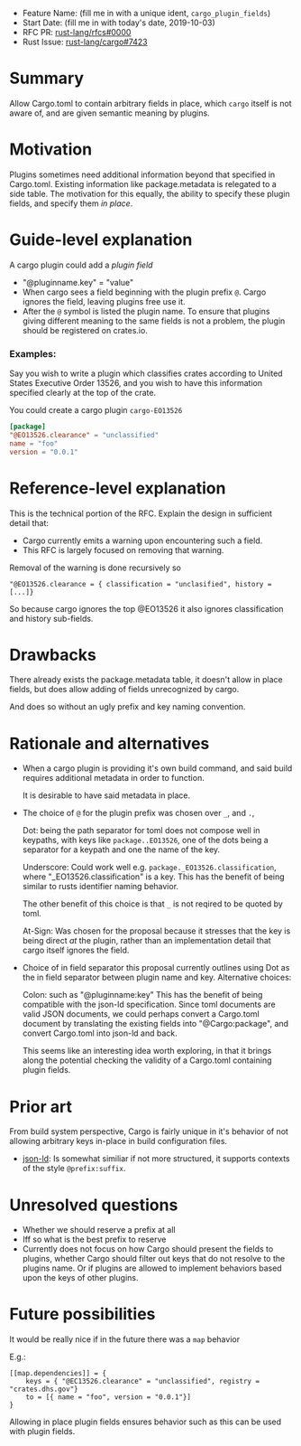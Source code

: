 - Feature Name: (fill me in with a unique ident, `cargo_plugin_fields`)
- Start Date: (fill me in with today's date, 2019-10-03)
- RFC PR: [rust-lang/rfcs#0000](https://github.com/rust-lang/rfcs/pull/0000)
- Rust Issue: [rust-lang/cargo#7423](https://github.com/rust-lang/cargo/issues/7423)

# Summary
[summary]: #summary

Allow Cargo.toml to contain arbitrary fields in place, which `cargo` itself is not aware of, and are given semantic meaning by plugins.

# Motivation
[motivation]: #motivation

Plugins sometimes need additional information beyond that specified in Cargo.toml. Existing information like package.metadata is relegated to a side table.  The motivation for this equally, the ability to specify these plugin fields, and specify them _in place_.

# Guide-level explanation
[guide-level-explanation]: #guide-level-explanation

A cargo plugin could add a _plugin field_

- "@pluginname.key" = "value"
- When cargo sees a field beginning with the plugin prefix `@`. Cargo ignores the field, leaving plugins free use it.
- After the `@` symbol is listed the plugin name.
  To ensure that plugins giving different meaning to the same fields is not a problem, the plugin should be registered on crates.io.

### Examples:

Say you wish to write a plugin which classifies crates according to United States Executive Order 13526, and you wish to have this information specified clearly at the top of the crate.

You could create a cargo plugin `cargo-EO13526`

```Cargo.toml
[package]
"@EO13526.clearance" = "unclassified"
name = "foo"
version = "0.0.1"
```

# Reference-level explanation
[reference-level-explanation]: #reference-level-explanation

This is the technical portion of the RFC. Explain the design in sufficient detail that:

- Cargo currently emits a warning upon encountering such a field.
- This RFC is largely focused on removing that warning.

Removal of the warning is done recursively so
```
"@EO13526.clearance = { classification = "unclasified", history = [...]}
```

So because cargo ignores the top @EO13526 it also ignores classification and history sub-fields.


# Drawbacks
[drawbacks]: #drawbacks

There already exists the package.metadata table, it doesn't allow in place fields, but does allow adding of fields unrecognized by cargo.

And does so without an ugly prefix and key naming convention.

# Rationale and alternatives
[rationale-and-alternatives]: #rationale-and-alternatives

- When a cargo plugin is providing it's own build command, and said build requires additional metadata in order to function.

    It is desirable to have said metadata in place.
- The choice of `@` for the plugin prefix was chosen over `_`, and `.`,

    Dot: being the path separator for toml does not compose well in keypaths, with keys like `package..EO13526`, one of the dots being a separator for a keypath and one the name of the key.

    Underscore: Could work well e.g. `package._EO13526.classification`,
    where "_EO13526.classification" is a key.
    This has the benefit of being similar to rusts identifier naming behavior. 

    The other benefit of this choice is that `_` is not reqired to be quoted by toml.

    At-Sign: Was chosen for the proposal because it stresses that the key is being direct _at_ the plugin, rather than an implementation detail that cargo itself ignores the field.
- Choice of in field separator this proposal currently outlines using Dot as the in field separator between plugin name and key.
    Alternative choices:

    Colon: such as "@pluginname:key"  This has the benefit of being compatible with the json-ld specification.
    Since toml documents are valid JSON documents, we could perhaps convert a Cargo.toml document by translating
    the existing fields into "@Cargo:package", and convert Cargo.toml into json-ld and back.

    This seems like an interesting idea worth exploring, in that it brings along the potential checking the validity of a Cargo.toml containing plugin fields.

# Prior art
[prior-art]: #prior-art

From build system perspective, Cargo is fairly unique in it's behavior of not allowing arbitrary keys in-place in build configuration files.

- [json-ld](https://www.w3.org/TR/json-ld/): Is somewhat similiar if not more structured, it supports contexts of the style `@prefix:suffix`.


# Unresolved questions
[unresolved-questions]: #unresolved-questions

- Whether we should reserve a prefix at all
- Iff so what is the best prefix to reserve
- Currently does not focus on how Cargo should present the fields to plugins, whether Cargo should filter out keys that do not resolve to the plugins name.  Or if plugins are allowed to implement behaviors based upon the keys of other plugins.



# Future possibilities
[future-possibilities]: #future-possibilities

It would be really nice if in the future there was a `map` behavior

E.g.: 

```
[[map.dependencies]] = {
    keys = { "@EC13526.clearance" = "unclassified", registry = "crates.dhs.gov"}
    to = [{ name = "foo", version = "0.0.1"}]
}
```

Allowing in place plugin fields ensures behavior such as this can be used with plugin fields.
